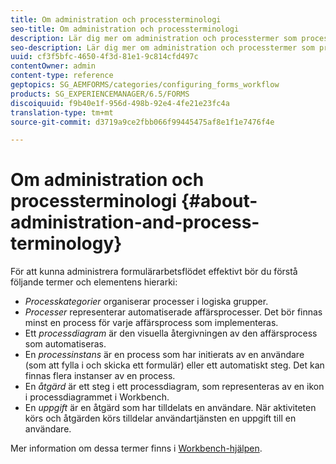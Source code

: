 ```yaml
---
title: Om administration och processterminologi
seo-title: Om administration och processterminologi
description: Lär dig mer om administration och processtermer som processinstans, processdiagram och operationer.
seo-description: Lär dig mer om administration och processtermer som processinstans, processdiagram och operationer.
uuid: cf3f5bfc-4650-4f3d-81e1-9c814cfd497c
contentOwner: admin
content-type: reference
geptopics: SG_AEMFORMS/categories/configuring_forms_workflow
products: SG_EXPERIENCEMANAGER/6.5/FORMS
discoiquuid: f9b40e1f-956d-498b-92e4-4fe21e23fc4a
translation-type: tm+mt
source-git-commit: d3719a9ce2fbb066f99445475af8e1f1e7476f4e

---
```



# Om administration och processterminologi {#about-administration-and-process-terminology}

För att kunna administrera formulärarbetsflödet effektivt bör du förstå följande termer och elementens hierarki:

* *Processkategorier* organiserar processer i logiska grupper.
* *Processer* representerar automatiserade affärsprocesser. Det bör finnas minst en process för varje affärsprocess som implementeras.
* Ett *processdiagram* är den visuella återgivningen av den affärsprocess som automatiseras.
* En *processinstans* är en process som har initierats av en användare (som att fylla i och skicka ett formulär) eller ett automatiskt steg. Det kan finnas flera instanser av en process.
* En *åtgärd* är ett steg i ett processdiagram, som representeras av en ikon i processdiagrammet i Workbench.
* En *uppgift* är en åtgärd som har tilldelats en användare. När aktiviteten körs och åtgärden körs tilldelar användartjänsten en uppgift till en användare.

Mer information om dessa termer finns i [Workbench-hjälpen](https://www.adobe.com/go/learn_aemforms_workbench_63).
